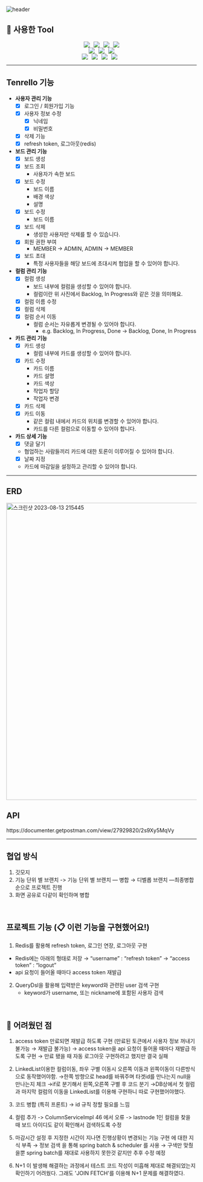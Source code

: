 ![header](https://capsule-render.vercel.app/api?type=wave&color=auto&height=300&section=header&text=Tenrello&fontSize=90)


## 🔧 사용한 Tool
<div style="display: flex; justify-content: center;">
  <img src="https://img.shields.io/badge/Java-007396?&style=flat&logo=Java&logoColor=white" style="margin-right: 10px;">
  <img src="https://img.shields.io/badge/HTML5-E34F26?style=flat&logo=HTML5&logoColor=white" style="margin-right: 10px;"/>
	<img src="https://img.shields.io/badge/CSS3-1572B6?style=flat&logo=CSS3&logoColor=white" style="margin-right: 10px;" />
  <img src="https://img.shields.io/badge/JavaScript-F7DF1E?style=flat&logo=javascript&logoColor=white" />
</div>

<div style="display: flex; justify-content: center;">
  <img src="https://img.shields.io/badge/Spring-6DB33F?&style=flat&logo=spring&logoColor=white" style="margin-right: 10px;">
  <img src="https://img.shields.io/badge/MySQL-4479A1?style=flat&logo=mysql&logoColor=white" style="margin-right: 10px;"/>
  <img src="https://img.shields.io/badge/ApachetTomcat-F8DC75?style=flat&logo=apachetomcat&logoColor=white"/>
</div>

<div style="display: flex; justify-content: center;">
  <img src="https://img.shields.io/badge/Git-F05032?style=flat&logo=git&logoColor=white" style="margin-right: 10px;">
  <img src="https://img.shields.io/badge/Github-181717?style=flat&logo=github&logoColor=white" style="margin-right: 10px;">
  <img src="https://img.shields.io/badge/Intellijidea-000000?style=flat&logo=intellijidea&logoColor=white" style="margin-right: 10px;">
  <img src="https://img.shields.io/badge/Postman-FF6C37?style=flat&logo=postman&logoColor=white" style="margin-right: 10px;">
</div>

---------------------------------------------------------------
<h2>Tenrello 기능</h2>

- **사용자 관리 기능**
    - [x]  로그인 / 회원가입 기능
    - [x]  사용자 정보 수정
        - [x]  닉네임
        - [x]  비밀번호
    - [x]  삭제 기능
    - [x]  refresh token, 로그아웃(redis)
        
- **보드 관리 기능**
    - [x]  보드 생성
    - [x]  보드 조회
        - 사용자가 속한 보드
    - [x]  보드 수정
        - 보드 이름
        - 배경 색상
        - 설명
    - [x]  보드 수정
        - 보드 이름
    - [x]  보드 삭제
        - 생성한 사용자만 삭제를 할 수 있습니다.
    - [x]  회원 권한 부여
        - MEMBER → ADMIN, ADMIN → MEMBER
    - [x]  보드 초대
        - 특정 사용자들을 해당 보드에 초대시켜 협업을 할 수 있어야 합니다.
          
- **컬럼 관리 기능**
    - [x]  컬럼 생성
        - 보드 내부에 컬럼을 생성할 수 있어야 합니다.
        - 컬럼이란 위 사진에서 Backlog, In Progress와 같은 것을 의미해요.
    - [x]  컬럼 이름 수정
    - [x]  컬럼 삭제
    - [x]  컬럼 순서 이동
        - 컬럼 순서는 자유롭게 변경될 수 있어야 합니다.
            - e.g. Backlog, In Progress, Done → Backlog, Done, In Progress
              
- **카드 관리 기능**
    - [x]  카드 생성
        - 컬럼 내부에 카드를 생성할 수 있어야 합니다.
    - [x]  카드 수정
        - 카드 이름
        - 카드 설명
        - 카드 색상
        - 작업자 할당
        - 작업자 변경
    - [x]  카드 삭제
    - [x]  카드 이동
        - 같은 컬럼 내에서 카드의 위치를 변경할 수 있어야 합니다.
        - 카드를 다른 컬럼으로 이동할 수 있어야 합니다.
- **카드 상세 기능**
    - [x]  댓글 달기
	- 협업하는 사람들끼리 카드에 대한 토론이 이루어질 수 있어야 합니다.
    - [x]  날짜 지정
	- 카드에 마감일을 설정하고 관리할 수 있어야 합니다.

---------------------------------------------------------
<h2>ERD</h2>
<img width="787" alt="스크린샷 2023-08-13 215445" src="https://github.com/minwoolee7328/Tenrello/assets/130745679/ac35d739-165c-4f40-bf8e-fdc4b7eba375">

<h2>API</h2>
https://documenter.getpostman.com/view/27929820/2s9Xy5MqVy

----------------------------------------------------------
<h2>협업 방식</h2>

1. 깃모지
2. 기능 단위 별 브랜치
    -> 기능 단위 별 브랜치 — 병합 → 디벨롭 브랜치 —최종병합 순으로 프로젝트 진행
3. 화면 공유로 다같이 확인하며 병합

<br>

<h2>프로젝트 기능 (📋 이런 기능을 구현했어요!)</h2>

1. Redis를 활용해 refresh token, 로그인 연장, 로그아웃 구현
- Redis에는 아래의 형태로 저장
    → “username” : “refresh token”
    → “access token” : “logout”
- api 요청이 들어올 때마다 access token 재발급

2. QueryDsl을 활용해 입력받은 keyword와 관련된 user 검색 구현
    - keyword가 username, 또는 nickname에 포함된 사용자 검색

<br>

<h2>🤯 어려웠던 점</h2>

1. access  token 만료되면 재발급 하도록 구현 
    (만료된 토큰에서 사용자 정보 꺼내기 불가능 → 재발급 불가능)
    → access token을 api 요청이 들어올 때마다 재발급 하도록 구현
    → 만료 됐을 때 자동 로그아웃 구현하려고 했지만 결국 실패
        
2. LinkedList이용한 컬럼이동, 좌우 구별
이동시 오른쪽 이동과 왼쪽이동이 다른방식으로 동작했어야함.
→한쪽 방향으로 head를 바꿔주며 타겟id를 만나는지 null을 만나는지 체크
→if로 분기해서 왼쪽,오른쪽 구별 후 코드 분기
→DB상에서 첫 컬럼과 마지막 컬럼의 이동을 LinkedList를 이용해 구현하니 따로 구현했어야했다.

3. 코드 병합 (특히 프론트)
    → id 규칙 정할 필요를 느낌
    
4. 컬럼 추가 -> ColumnServiceImpl 46 에서 오류 -> lastnode 1인 컬럼을 찾을 때 보드 아이디도 같이 확인해서 검색하도록 수정

5. 마감시간 설정 후 지정한 시간이 지나면 진행상황이 변경되는 기능 구현 에 대한 지식 부족 
→ 정보 검색 을 통해 spring batch & scheduler 를 사용
→ 구색만 맞췄을뿐 spring batch를 재대로 사용하지 못한것 같지만 추후 수정 예정

6. N+1 이 발생해 해결하는 과정에서 테스트 코드 작성이 미흡해 제대로 해결되었는지 확인하기 어려웠다.
   그래도 'JOIN FETCH'를 이용해 N+1 문제를 해결하였다. 

